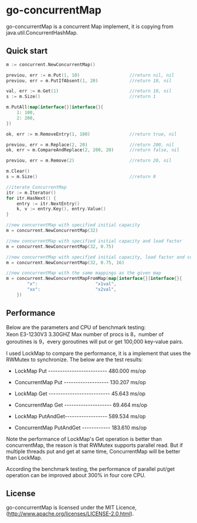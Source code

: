 go-concurrentMap
================

go-concurrentMap is a concurrent Map implement, it is copying from java.util.ConcurrentHashMap.

## Quick start

```go
m := concurrent.NewConcurrentMap()

previou, err := m.Put(1, 10)                   //return nil, nil
previou, err = m.PutIfAbsent(1, 20)            //return 10, nil

val, err := m.Get(1)                           //return 10, nil
s := m.Size()                                  //return 1

m.PutAll(map[interface{}]interface{}{
	1: 100,
	2: 200,
})

ok, err := m.RemoveEntry(1, 100)               //return true, nil

previou, err = m.Replace(2, 20)                //return 200, nil
ok, err = m.CompareAndReplace(2, 200, 20)      //return false, nil

previou, err = m.Remove(2)                     //return 20, nil

m.Clear()
s = m.Size()                                   //return 0

//iterate ConcurrentMap
itr := m.Iterator()
for itr.HasNext() {
	entry := itr.NextEntry()
	k, v := entry.Key(), entry.Value()
}

//new concurrentMap with specified initial capacity
m = concurrent.NewConcurrentMap(32)

//new concurrentMap with specified initial capacity and load factor
m = concurrent.NewConcurrentMap(32, 0.75)

//new concurrentMap with specified initial capacity, load factor and concurrent level
m = concurrent.NewConcurrentMap(32, 0.75, 16)

//new concurrentMap with the same mappings as the given map
m = concurrent.NewConcurrentMapFromMap(map[interface{}]interface{}{
		"x":                      "x1val",
		"xx":                     "x2val",
	})
```

## Performance

Below are the parameters and CPU of benchmark testing:  
Xeon E3-1230V3 3.30GHZ
Max number of procs is 8，number of goroutines is 9，every goroutines will put or get 100,000 key-value pairs.

I used LockMap to compare the performance, it is a implement that uses the RWMutex to synchronize. The below are the test results:

* LockMap Put ------------------------- 480.000 ms/op 

* ConcurrentMap Put ------------------- 130.207 ms/op

* LockMap Get -------------------------- 45.643 ms/op 

* ConcurrentMap Get -------------------- 69.464 ms/op

* LockMap PutAndGet------------------ 589.534 ms/op 

* ConcurrentMap PutAndGet ------------ 183.610 ms/op

Note the performance of LockMap's Get operation is better than concurrentMap, the reason is that RWMutex supports parallel read. But if multiple threads put and get at same time, ConcurrentMap will be better than LockMap.

According the benchmark testing, the performance of parallel put/get operation can be improved about 300% in four core CPU. 

## License

go-concurrentMap is licensed under the MIT Licence, (http://www.apache.org/licenses/LICENSE-2.0.html).
